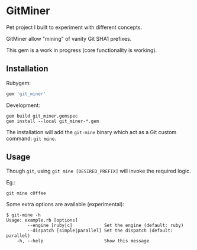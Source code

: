 # GitMiner

Pet project I built to experiment with different concepts.

GitMiner allow "mining" of vanity Git SHA1 prefixes.

This gem is a work in progress (core functionality is working).


## Installation

Rubygem:
```ruby
gem 'git_miner'
```

Development:
```
gem build git_miner.gemspec
gem install --local git_miner-*.gem 
```

The installation will add the `git-mine` binary which act as a Git custom command: `git mine`.


## Usage

Though `git`, using `git mine [DESIRED_PREFIX]` will invoke the required logic.

Eg.:
```
git mine c0ffee
```

Some extra options are available (experimental):
```
$ git-mine -h
Usage: example.rb [options]
        --engine [ruby|c]            Set the engine (default: ruby)
        --dispatch [simple|parallel] Set the dispatch (default: parallel)
    -h, --help                       Show this message
```
